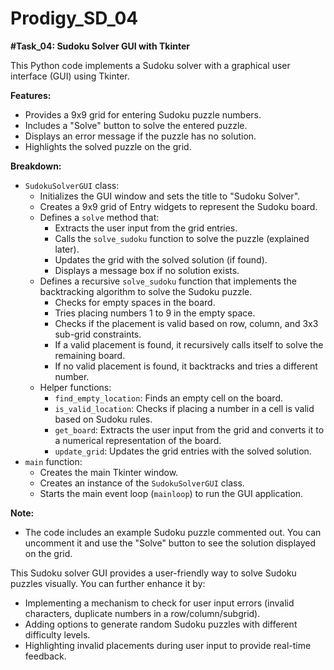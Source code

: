 # Prodigy_SD_04
**#Task_04: Sudoku Solver GUI with Tkinter**

This Python code implements a Sudoku solver with a graphical user interface (GUI) using Tkinter.

**Features:**

* Provides a 9x9 grid for entering Sudoku puzzle numbers.
* Includes a "Solve" button to solve the entered puzzle.
* Displays an error message if the puzzle has no solution.
* Highlights the solved puzzle on the grid.

**Breakdown:**

* `SudokuSolverGUI` class:
    * Initializes the GUI window and sets the title to "Sudoku Solver".
    * Creates a 9x9 grid of Entry widgets to represent the Sudoku board.
    * Defines a `solve` method that:
        * Extracts the user input from the grid entries.
        * Calls the `solve_sudoku` function to solve the puzzle (explained later).
        * Updates the grid with the solved solution (if found).
        * Displays a message box if no solution exists.
    * Defines a recursive `solve_sudoku` function that implements the backtracking algorithm to solve the Sudoku puzzle.
        * Checks for empty spaces in the board.
        * Tries placing numbers 1 to 9 in the empty space.
        * Checks if the placement is valid based on row, column, and 3x3 sub-grid constraints.
        * If a valid placement is found, it recursively calls itself to solve the remaining board.
        * If no valid placement is found, it backtracks and tries a different number.
    * Helper functions:
        * `find_empty_location`: Finds an empty cell on the board.
        * `is_valid_location`: Checks if placing a number in a cell is valid based on Sudoku rules.
        * `get_board`: Extracts the user input from the grid and converts it to a numerical representation of the board.
        * `update_grid`: Updates the grid entries with the solved solution.
* `main` function:
    * Creates the main Tkinter window.
    * Creates an instance of the `SudokuSolverGUI` class.
    * Starts the main event loop (`mainloop`) to run the GUI application. 

**Note:**

* The code includes an example Sudoku puzzle commented out. You can uncomment it and use the "Solve" button to see the solution displayed on the grid.

This Sudoku solver GUI provides a user-friendly way to solve Sudoku puzzles visually. You can further enhance it by:

* Implementing a mechanism to check for user input errors (invalid characters, duplicate numbers in a row/column/subgrid).
* Adding options to generate random Sudoku puzzles with different difficulty levels.
* Highlighting invalid placements during user input to provide real-time feedback. 
